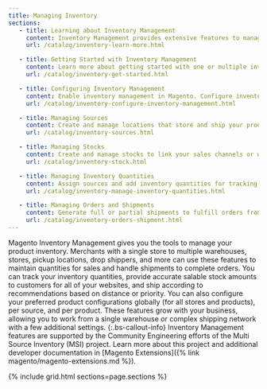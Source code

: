 ```yaml
---
title: Managing Inventory
sections:
   - title: Learning about Inventory Management
     content: Inventory Management provides extensive features to manage product quantities, source locations, configurations, and shipments. Learn more about Single and Multi Source support, workflows, terms, and getting started.
     url: /catalog/inventory-learn-more.html

   - title: Getting Started with Inventory Management
     content: Learn more about getting started with one or multiple inventory and shipping locations, expanding your stores, and more.
     url: /catalog/inventory-get-started.html

   - title: Configuring Inventory Management
     content: Enable inventory management in Magento. Configure inventory settings at the global to product level for stocks, sources, and products. These settings include thresholds, backorders, and more.
     url: /catalog/inventory-configure-inventory-management.html

   - title: Managing Sources
     content: Create and manage locations that store and ship your products. Single Source merchants use the Default Source for all product inventory while Multi Source merchants use additional custom sources.
     url: /catalog/inventory-sources.html

   - title: Managing Stocks
     content: Create and manage stocks to link your sales channels or websites to sources. Stocks provide an aggregated salable quantity of products. Single Source merchants use the Default Stock while Multi Source merchants use additional custom stocks.
     url: /catalog/inventory-stock.html

   - title: Managing Inventory Quantities
     content: Assign sources and add inventory quantities for tracking and selling products across locations. Update amounts per product, through bulk actions, or import and export features.
     url: /catalog/inventory-manage-inventory-quantities.html

   - title: Managing Orders and Shipments
     content: Generate full or partial shipments to fulfill orders from one or more sources, return stock to sources when issuing credit memos, and manage unshipped orders.
     url: /catalog/inventory-orders-shipment.html
---
```


Magento Inventory Management gives you the tools to manage your product inventory. Merchants with a single store to multiple warehouses, stores, pickup locations, drop shippers, and more can use these features to maintain quantities for sales and handle shipments to complete orders. You can track your inventory quantities, provide accurate salable stock amounts to customers for all of your websites, and ship according to recommendations based on distance or priority. You can also configure your preferred product configurations globally (for all stores and products), per source, and per product. These features grow with your business, allowing you to work from a single warehouse or complex shipping network with a few additional settings.
{:.bs-callout-info}
Inventory Management features are supported by the Community Engineering efforts of the Multi Source Inventory (MSI) project. Learn more about this project and additional developer documentation in [Magento Extensions]({% link magento/magento-extensions.md %}).

{% include grid.html sections=page.sections %}

